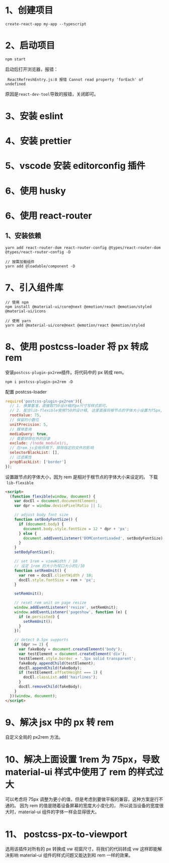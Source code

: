# 1、创建项目

```
create-react-app my-app --typescript
```

# 2、启动项目

```
npm start
```

启动后打开浏览器，报错：

```
 ReactRefreshEntry.js:8 报错 Cannot read property 'forEach' of undefined
```

原因是`react-dev-tool`导致的报错，关闭即可。

# 3、安装 eslint

# 4、安装 prettier

# 5、vscode 安装 editorconfig 插件

# 6、使用 husky

# 6、使用 react-router

## 1、安装依赖

```shell
yarn add react-router-dom react-router-config @types/react-router-dom @types/react-router-config -D

// 按需加载组件
yarn add @loadable/component -D
```

# 7、引入组件库

```shell
// 使用 npm
npm install @material-ui/core@next @emotion/react @emotion/styled @material-ui/icons

// 使用 yarn
yarn add @material-ui/core@next @emotion/react @emotion/styled
```

# 8、使用 postcss-loader 将 px 转成 rem

安装`postcss-plugin-px2rem`插件。将代码中的 px 转成 rem。

```shell
npm i postcss-plugin-px2rem -D
```

配置 postcss-loader

```js
require('postcss-plugin-px2rem')({
  // 1. 换算基准，直接取750设计稿的px尺寸写样式即可。
  // 2. 配合lib-flexible使用750的设计稿, 这里直接将根节点的字体大小设置为75px, 此时750px对应的值应该是10rem
  rootValue: 75,
  // 保留的小数位
  unitPrecision: 5,
  // 媒体查询
  mediaQuery: true,
  // 需要排除在外的目录
  exclude: /(node_module)/i,
  // 在rem.js全局作用下，排除指定的文件的影响
  selectorBlackList: [],
  // 过滤属性
  propBlackList: ['border']
});
```

设置跟节点的字体大小，因为 rem 是相对于根节点的字体大小来设定的。
下载  `lib-flexible`

```html
<script>
  (function flexible(window, document) {
    var docEl = document.documentElement;
    var dpr = window.devicePixelRatio || 1;

    // adjust body font size
    function setBodyFontSize() {
      if (document.body) {
        document.body.style.fontSize = 12 * dpr + 'px';
      } else {
        document.addEventListener('DOMContentLoaded', setBodyFontSize);
      }
    }
    setBodyFontSize();

    // set 1rem = viewWidth / 10
    // 设定 1rem 的大小为视口大小的1/10
    function setRemUnit() {
      var rem = docEl.clientWidth / 10;
      docEl.style.fontSize = rem + 'px';
    }

    setRemUnit();

    // reset rem unit on page resize
    window.addEventListener('resize', setRemUnit);
    window.addEventListener('pageshow', function (e) {
      if (e.persisted) {
        setRemUnit();
      }
    });

    // detect 0.5px supports
    if (dpr >= 2) {
      var fakeBody = document.createElement('body');
      var testElement = document.createElement('div');
      testElement.style.border = '.5px solid transparent';
      fakeBody.appendChild(testElement);
      docEl.appendChild(fakeBody);
      if (testElement.offsetHeight === 1) {
        docEl.classList.add('hairlines');
      }
      docEl.removeChild(fakeBody);
    }
  })(window, document);
</script>
```

# 9、解决 jsx 中的 px 转 rem

自定义全局的 px2rem 方法。

# 10、解决上面设置 1rem 为 75px，导致 material-ui 样式中使用了 rem 的样式过大

可以考虑将 75px 调整为更小的值，但是考虑到要做平板的兼容，这种方案是行不通的。
因为 rem 的值是随着设备屏幕的宽度大小变化的， 所以说当设备的宽度很大时，material-ui 组件的字体一样会显得很大。

# 11、 postcss-px-to-viewport

选用该插件对所有的 px 转换成 vw 视窗尺寸。将我们的代码转成 vw 这样即能解决影响 material-ui 组件的样式问题又能达到和 rem 一样的效果。
